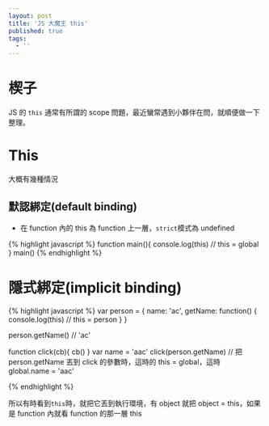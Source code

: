 ```yaml
---
layout: post
title: 'JS 大魔王 this'
published: true
tags:
  - ''
---
```


# 楔子

JS 的 `this` 通常有所謂的 scope 問題，最近蠻常遇到小夥伴在問，就順便做一下整理。

# This

大概有幾種情況

## 默認綁定(default binding)

- 在 function 內的 this 為 function 上一層，`strict`模式為 undefined

{% highlight javascript %}
function main(){
  console.log(this) // this = global
}
main()
{% endhighlight %}

# 隱式綁定(implicit binding)

{% highlight javascript %}
var person = {
  name: 'ac',
  getName: function() {
  console.log(this) // this = person
  }
}

person.getName() // 'ac'

function click(cb){
  cb()
}
var name = 'aac'
click(person.getName) // 把 person.getName 丟到 click 的參數時，這時的 this = global，這時 global.name = 'aac'

{% endhighlight %}

所以有時看到`this`時，就把它丟到執行環境，有 object 就把 object = this，如果是 function 內就看 function 的那一層 this